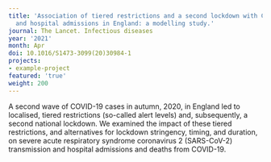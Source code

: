 ```yaml
---
title: 'Association of tiered restrictions and a second lockdown with COVID-19 deaths
  and hospital admissions in England: a modelling study.'
journal: The Lancet. Infectious diseases
year: '2021'
month: Apr
doi: 10.1016/S1473-3099(20)30984-1
projects:
- example-project
featured: 'true'
weight: 200
---
```


A second wave of COVID-19 cases in autumn, 2020, in England led to localised, tiered restrictions (so-called alert levels) and, subsequently, a second national lockdown. We examined the impact of these tiered restrictions, and alternatives for lockdown stringency, timing, and duration, on severe acute respiratory syndrome coronavirus 2 (SARS-CoV-2) transmission and hospital admissions and deaths from COVID-19.